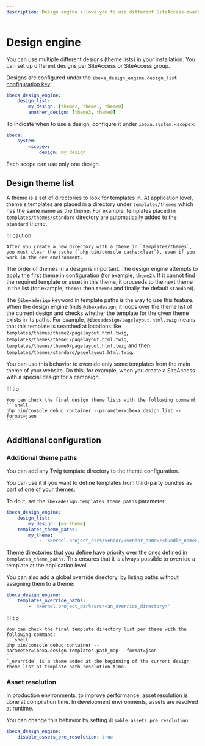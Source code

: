 ```yaml
---
description: Design engine allows you to use different SiteAccess-aware themes in your site.
---
```


# Design engine

You can use multiple different designs (theme lists) in your installation.
You can set up different designs per SiteAccess or SiteAccess group.

Designs are configured under the `ibexa_design_engine.design_list` [configuration key](configuration.md#configuration-files):

``` yaml
ibexa_design_engine:
    design_list:
        my_design: [theme2, theme1, theme0]
        another_design: [theme3, theme0]
```

To indicate when to use a design, configure it under `ibexa.system.<scope>`:

``` yaml
ibexa:
    system:
        <scope>:
            design: my_design
```

Each scope can use only one design.

## Design theme list

A theme is a set of directories to look for templates in. At application level, theme's templates are placed in a directory under `templates/themes` which has the same name as the theme.
For example, templates placed in `templates/themes/standard` directory are automatically added to the `standard` theme.

!!! caution

    After you create a new directory with a theme in `templates/themes`,
    you must clear the cache (`php bin/console cache:clear`), even if you work in the dev environment.

The order of themes in a design is important.
The design engine attempts to apply the first theme in configuration (for example, `theme2`).
If it cannot find the required template or asset in this theme, it proceeds to the next theme in the list (for example, `theme1` then `theme0` and finally the default `standard`).

The `@ibexadesign` keyword in template paths is the way to use this feature.
When the design engine finds `@ibexadesign`, it loops over the theme list of the current design and checks whether the template for the given theme exists in its paths.
For example, `@ibexadesign/pagelayout.html.twig` means that this template is searched at locations like `templates/themes/theme2/pagelayout.html.twig`, `templates/themes/theme1/pagelayout.html.twig`, `templates/themes/theme0/pagelayout.html.twig` and then `templates/themes/standard/pagelayout.html.twig`.

You can use this behavior to override only some templates from the main theme of your website.
Do this, for example, when you create a SiteAccess with a special design for a campaign.

!!! tip

    You can check the final design theme lists with the following command:
    ```shell
    php bin/console debug:container --parameter=ibexa.design.list --format=json
    ```

## Additional configuration

### Additional theme paths

You can add any Twig template directory to the theme configuration.

You can use it if you want to define templates from third-party bundles as part of one of your themes.

To do it, set the `ibexadesign.templates_theme_paths` parameter:

``` yaml
ibexa_design_engine:
    design_list:
        my_design: [my_theme]
    templates_theme_paths:
        my_theme:
            - '%kernel.project_dir%/vendor/<vendor_name>/<bundle_name>/Resources/views'
```

Theme directories that you define have priority over the ones defined in `templates_theme_paths`.
This ensures that it is always possible to override a template at the application level.

You can also add a global override directory, by listing paths without assigning them to a theme:

``` yaml
ibexa_design_engine:
    templates_override_paths:
        - '%kernel.project_dir%/src/<an_override_directory>'
```

!!! tip

    You can check the final template directory list per theme with the following command:
    ```shell
    php bin/console debug:container --parameter=ibexa.design.templates.path_map --format=json
    ```
    `_override` is a theme added at the beginning of the current design theme list at template path resolution time.

### Asset resolution

In production environments, to improve performance, asset resolution is done at compilation time.
In development environments, assets are resolved at runtime.

You can change this behavior by setting `disable_assets_pre_resolution`:

``` yaml
ibexa_design_engine:
    disable_assets_pre_resolution: true
```
